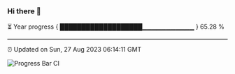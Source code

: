 ### Hi there 👋

⏳ Year progress { ███████████████████▁▁▁▁▁▁▁▁▁▁▁ } 65.28 %

---

⏰ Updated on Sun, 27 Aug 2023 06:14:11 GMT

![Progress Bar CI](https://github.com/liununu/liununu/workflows/Progress%20Bar%20CI/badge.svg)
